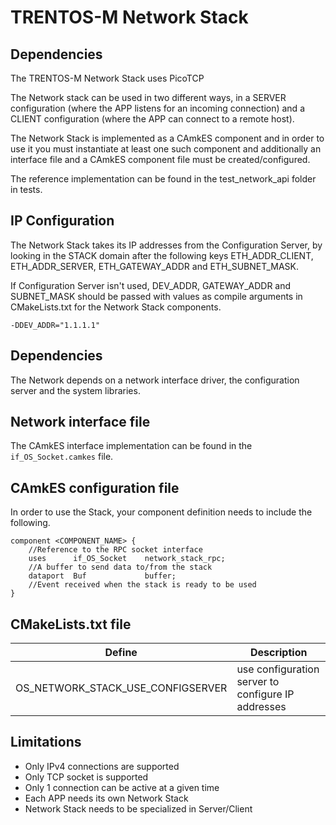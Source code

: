 # TRENTOS-M Network Stack

## Dependencies

The TRENTOS-M  Network Stack uses PicoTCP

The Network stack can be used in two different ways, in a SERVER configuration
(where the APP listens for an incoming connection) and a CLIENT configuration
(where the APP can connect to a remote host).

The Network Stack is implemented as a CAmkES component and in order to use it
you must instantiate at least one such component and additionally an interface
file and a CAmkES component file must be created/configured.

The reference implementation can be found in the test_network_api folder in
tests.

## IP Configuration

The Network Stack takes its IP addresses from the Configuration Server, by
looking in the STACK domain after the following keys ETH_ADDR_CLIENT,
ETH_ADDR_SERVER, ETH_GATEWAY_ADDR and ETH_SUBNET_MASK.

If Configuration Server isn't used, DEV_ADDR, GATEWAY_ADDR and SUBNET_MASK
should be passed with values as compile arguments in CMakeLists.txt for the
Network Stack components.

    -DDEV_ADDR="1.1.1.1"

## Dependencies

The Network depends on a network interface driver, the configuration server
and the system libraries.

## Network interface file

The CAmkES interface implementation can be found in the `if_OS_Socket.camkes`
 file.

## CAmkES configuration file

In order to use the Stack, your component definition needs to include the
 following.

    component <COMPONENT_NAME> {
        //Reference to the RPC socket interface
        uses      if_OS_Socket    network_stack_rpc;
        //A buffer to send data to/from the stack
        dataport  Buf             buffer;
        //Event received when the stack is ready to be used
    }


## CMakeLists.txt file

Define                            | Description
----------------------------------|---------------------------------------------------------------------------
OS_NETWORK_STACK_USE_CONFIGSERVER | use configuration server to configure IP addresses


## Limitations
* Only IPv4 connections are supported
* Only TCP socket is supported
* Only 1 connection can be active at a given time
* Each APP needs its own Network Stack
* Network Stack needs to be specialized in Server/Client
